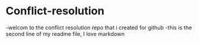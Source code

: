 # Conflict-resolution
-welcom to the conflict resolution repo that i created for github
-this is the second line of my readme file, I love markdown

